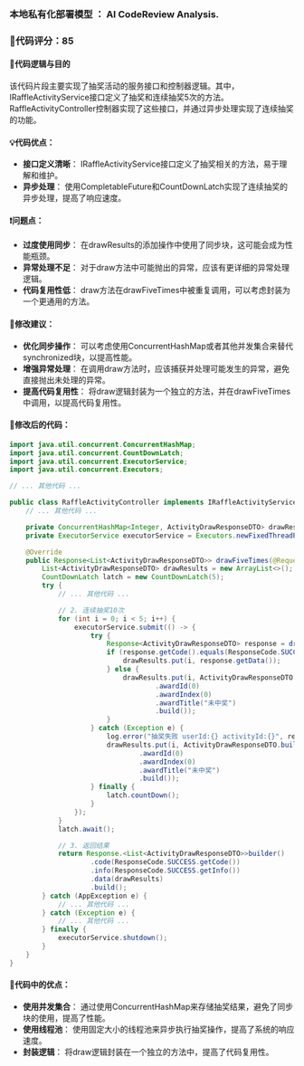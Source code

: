 ### 本地私有化部署模型 ： AI CodeReview Analysis.
### 🌟代码评分：85
#### 🌟代码逻辑与目的
该代码片段主要实现了抽奖活动的服务接口和控制器逻辑。其中，IRaffleActivityService接口定义了抽奖和连续抽奖5次的方法。RaffleActivityController控制器实现了这些接口，并通过异步处理实现了连续抽奖的功能。

#### 💡代码优点：
- **接口定义清晰**： IRaffleActivityService接口定义了抽奖相关的方法，易于理解和维护。
- **异步处理**： 使用CompletableFuture和CountDownLatch实现了连续抽奖的异步处理，提高了响应速度。

#### ❗问题点：
- **过度使用同步**： 在drawResults的添加操作中使用了同步块，这可能会成为性能瓶颈。
- **异常处理不足**： 对于draw方法中可能抛出的异常，应该有更详细的异常处理逻辑。
- **代码复用性低**： draw方法在drawFiveTimes中被重复调用，可以考虑封装为一个更通用的方法。

#### 📝修改建议：
- **优化同步操作**： 可以考虑使用ConcurrentHashMap或者其他并发集合来替代synchronized块，以提高性能。
- **增强异常处理**： 在调用draw方法时，应该捕获并处理可能发生的异常，避免直接抛出未处理的异常。
- **提高代码复用性**： 将draw逻辑封装为一个独立的方法，并在drawFiveTimes中调用，以提高代码复用性。

#### 📝修改后的代码：
```java
import java.util.concurrent.ConcurrentHashMap;
import java.util.concurrent.CountDownLatch;
import java.util.concurrent.ExecutorService;
import java.util.concurrent.Executors;

// ... 其他代码 ...

public class RaffleActivityController implements IRaffleActivityService {
    // ... 其他代码 ...

    private ConcurrentHashMap<Integer, ActivityDrawResponseDTO> drawResults = new ConcurrentHashMap<>();
    private ExecutorService executorService = Executors.newFixedThreadPool(5);

    @Override
    public Response<List<ActivityDrawResponseDTO>> drawFiveTimes(@RequestBody ActivityDrawRequestDTO request) {
        List<ActivityDrawResponseDTO> drawResults = new ArrayList<>();
        CountDownLatch latch = new CountDownLatch(5);
        try {
            // ... 其他代码 ...

            // 2. 连续抽奖10次
            for (int i = 0; i < 5; i++) {
                executorService.submit(() -> {
                    try {
                        Response<ActivityDrawResponseDTO> response = draw(request);
                        if (response.getCode().equals(ResponseCode.SUCCESS.getCode())) {
                            drawResults.put(i, response.getData());
                        } else {
                            drawResults.put(i, ActivityDrawResponseDTO.builder()
                                    .awardId(0)
                                    .awardIndex(0)
                                    .awardTitle("未中奖")
                                    .build());
                        }
                    } catch (Exception e) {
                        log.error("抽奖失败 userId:{} activityId:{}", request.getUserId(), request.getActivityId(), e);
                        drawResults.put(i, ActivityDrawResponseDTO.builder()
                                .awardId(0)
                                .awardIndex(0)
                                .awardTitle("未中奖")
                                .build());
                    } finally {
                        latch.countDown();
                    }
                });
            }
            latch.await();

            // 3. 返回结果
            return Response.<List<ActivityDrawResponseDTO>>builder()
                    .code(ResponseCode.SUCCESS.getCode())
                    .info(ResponseCode.SUCCESS.getInfo())
                    .data(drawResults)
                    .build();
        } catch (AppException e) {
            // ... 其他代码 ...
        } catch (Exception e) {
            // ... 其他代码 ...
        } finally {
            executorService.shutdown();
        }
    }
}
```

#### 📝代码中的优点：
- **使用并发集合**： 通过使用ConcurrentHashMap来存储抽奖结果，避免了同步块的使用，提高了性能。
- **使用线程池**： 使用固定大小的线程池来异步执行抽奖操作，提高了系统的响应速度。
- **封装逻辑**： 将draw逻辑封装在一个独立的方法中，提高了代码复用性。